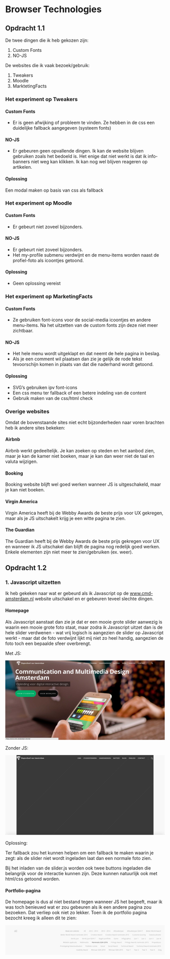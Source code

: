 # Browser Technologies

## Opdracht 1.1

De twee dingen die ik heb gekozen zijn:

1. Custom Fonts
2. NO-JS

De websites die ik vaak bezoek/gebruik:

1. Tweakers
2. Moodle
3. MarktetingFacts

### Het experiment op Tweakers

#### Custom Fonts

- Er is geen afwijking of probleem te vinden. Ze hebben in de css een duidelijke fallback aangegeven (systeem fonts)

#### NO-JS

- Er gebeuren geen opvallende dingen. Ik kan de website blijven gebruiken zoals het bedoeld is. Het enige dat niet werkt is dat ik info-banners niet weg kan klikken. Ik kan nog wel blijven reageren op artikelen.

#### Oplossing

Een modal maken op basis van css als fallback

### Het experiment op Moodle

#### Custom Fonts

- Er gebeurt niet zoveel bijzonders.

#### NO-JS

- Er gebeurt niet zoveel bijzonders.
- Het my-profile submenu verdwijnt en de menu-items worden naast de profiel-foto als icoontjes getoond.

#### Oplossing

- Geen oplossing vereist

### Het experiment op MarketingFacts

#### Custom Fonts

- Ze gebruiken font-icons voor de social-media icoontjes en andere menu-items. Na het uitzetten van de custom fonts zijn deze niet meer zichtbaar.

#### NO-JS

- Het hele menu wordt uitgeklapt en dat neemt de hele pagina in beslag.
- Als je een comment wil plaatsen dan zie je gelijk de rode tekst tevoorschijn komen in plaats van dat die naderhand wordt getoond.


#### Oplossing

- SVG’s gebruiken ipv font-icons
- Een css menu ter fallback of een betere indeling van de content
- Gebruik maken van de css/html check

### Overige websites

Omdat de bovenstaande sites niet echt bijzonderheden naar voren brachten heb ik andere sites bekeken:

#### Airbnb

Airbnb werkt gedeeltelijk. Je kan zoeken op steden en het aanbod zien, maar je kan de kamer niet boeken, maar je kan dan weer niet de taal en valuta wijzigen.

#### Booking

Booking website blijft wel goed werken wanneer JS is uitgeschakeld, maar je kan niet boeken.

#### Virgin America

Virgin America heeft bij de Webby Awards de beste prijs voor UX gekregen, maar als je JS uitschakelt krijg je een witte pagina te zien.

#### The Guardian

The Guardian heeft bij de Webby Awards de beste prijs gekregen voor UX en wanneer ik JS uitschakel dan blijft de pagina nog redelijk goed werken. Enkele elementen zijn niet meer te zien/gebruiken (ex. weer).

## Opdracht 1.2

### 1. Javascript uitzetten

Ik heb gekeken naar wat er gebeurd als ik Javascript op de www.cmd-amsterdam.nl website uitschakel en er gebeuren teveel slechte dingen.

#### Homepage

Als Javascript aanstaat dan zie je dat er een mooie grote slider aanwezig is waarin een mooie grote foto staat, maar zodra ik Javascript uitzet dan is de hele slider verdwenen - wat vrij logisch is aangezien de slider op Javascript werkt - maar dat de foto verdwijnt lijkt mij niet zo heel handig, aangezien de foto toch een bepaalde sfeer overbrengt.

Met JS:

![alt text](https://github.com/Mimaaa/MINOR_WD_BROTECH/blob/master/img/hpjs.png "Javascript ingeschakeld")

Zonder JS:

![alt text](https://github.com/Mimaaa/MINOR_WD_BROTECH/blob/master/img/hpnojs.png "Javascript uitgeschakeld")

Oplossing:

Ter fallback zou het kunnen helpen om een fallback te maken waarin je zegt: als de slider niet wordt ingeladen laat dan een normale foto zien.

Bij het inladen van de slider.js worden ook twee buttons ingeladen die belangrijk voor de interactie kunnen zijn. Deze kunnen natuurlijk ook met html/css getoond worden.

#### Portfolio-pagina

De homepage is dus al niet bestand tegen wanneer JS het begeeft, maar ik was toch benieuwd wat er zou gebeuren als ik een andere pagina zou bezoeken. Dat verliep ook niet zo lekker. Toen ik de portfolio pagina bezocht kreeg ik alleen dit te zien:

![alt text](https://github.com/Mimaaa/MINOR_WD_BROTECH/blob/master/img/portfolio-nojs.png "Portfolio-pagina zonder JS")













